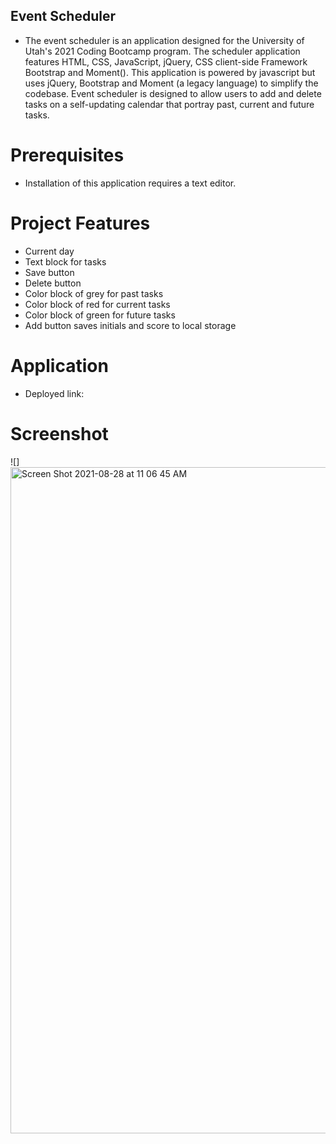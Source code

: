 ## Event Scheduler
* The event scheduler is an application designed for the University of Utah's 2021 Coding Bootcamp program.  The scheduler application features HTML, CSS, JavaScript, jQuery, CSS client-side Framework Bootstrap and Moment().  This application is powered by javascript but uses jQuery, Bootstrap  and Moment (a legacy language) to simplify the codebase.  Event scheduler is designed to allow users to add and delete tasks on a self-updating calendar that portray past, current and future tasks.

# Prerequisites
* Installation of this application requires a text editor.  

# Project Features
* Current day
* Text block for tasks
* Save button
* Delete button
* Color block of grey for past tasks
* Color block of red for current tasks
* Color block of green for future tasks
* Add button saves initials and score to local storage

# Application
* Deployed link: 

# Screenshot 
![]<img width="1066" alt="Screen Shot 2021-08-28 at 11 06 45 AM" src="https://user-images.githubusercontent.com/87487655/131225452-4bee9f1b-f3db-411c-8fbe-de4999b8701d.png">
